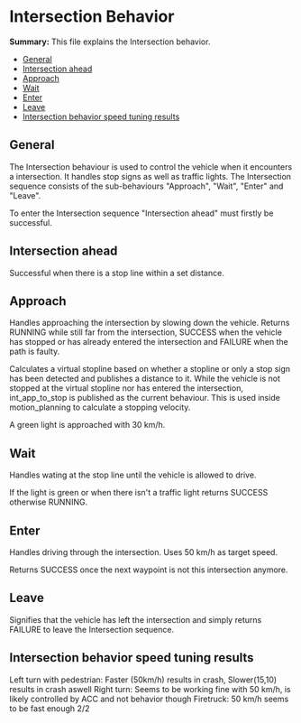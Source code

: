 # Intersection Behavior

**Summary:** This file explains the Intersection behavior.

- [General](#general)
- [Intersection ahead](#intersection-ahead)
- [Approach](#approach)
- [Wait](#wait)
- [Enter](#enter)
- [Leave](#leave)
- [Intersection behavior speed tuning results](#intersection-behavior-speed-tuning-results)

## General

The Intersection behaviour is used to control the vehicle when it encounters a intersection. It handles stop signs as well as traffic lights.
The Intersection sequence consists of the sub-behaviours "Approach", "Wait", "Enter" and "Leave".

To enter the Intersection sequence "Intersection ahead" must firstly be successful.

## Intersection ahead

Successful when there is a stop line within a set distance.

## Approach

Handles approaching the intersection by slowing down the vehicle. Returns RUNNING while still far from the intersection, SUCCESS when the vehicle has stopped or has already entered the intersection and FAILURE when the path is faulty.

Calculates a virtual stopline based on whether a stopline or only a stop sign has been detected and publishes a distance to it. While the vehicle is not stopped at the virtual stopline nor has entered the intersection, int_app_to_stop is published as the current behaviour.
This is used inside motion_planning to calculate a stopping velocity.

A green light is approached with 30 km/h.

## Wait

Handles wating at the stop line until the vehicle is allowed to drive.

If the light is green or when there isn't a traffic light returns SUCCESS otherwise RUNNING.

## Enter

Handles driving through the intersection. Uses 50 km/h as target speed.

Returns SUCCESS once the next waypoint is not this intersection anymore.

## Leave

Signifies that the vehicle has left the intersection and simply returns FAILURE to leave the Intersection sequence.

## Intersection behavior speed tuning results

Left turn with pedestrian:
Faster (50km/h) results in crash, Slower(15,10) results in crash aswell
Right turn:
Seems to be working fine with 50 km/h, is likely controlled by ACC and not behavior though
Firetruck:
50 km/h seems to be fast enough 2/2
